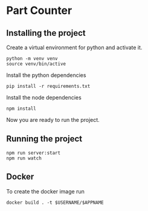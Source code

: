# Part Counter

## Installing the project

Create a virtual environment for python and activate it.
```
python -m venv venv
source venv/bin/active
```
Install the python dependencies
```
pip install -r requirements.txt
```
Install the node dependencies
```
npm install
```
Now you are ready to run the project.

## Running the project

```
npm run server:start
npm run watch
```

## Docker
To create the docker image run
```
docker build . -t $USERNAME/$APPNAME
```